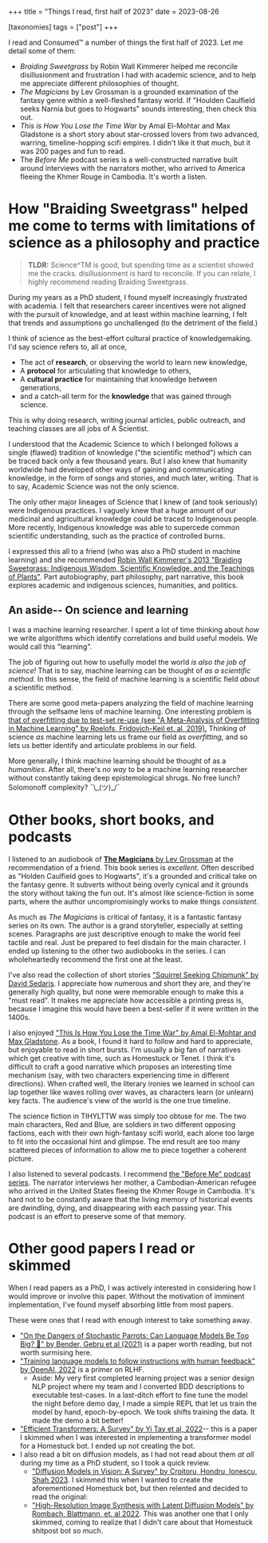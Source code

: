 +++
title = "Things I read, first half of 2023"
date = 2023-08-26

[taxonomies]
tags = ["post"]
+++


I read and Consumed™️ a number of things the first half of 2023. Let me detail some of them:

- *Braiding Sweetgrass* by Robin Wall Kimmerer helped me reconcile disillusionment and frustration I had with academic science, and to help me appreciate different philosophies of thought.
- *The Magicians* by Lev Grossman is a grounded examination of the fantasy genre within a well-fleshed fantasy world. If "Houlden Caulfield seeks Narnia but goes to Hogwarts" sounds interesting, then check this out.
- *This is How You Lose the Time War* by Amal El-Mohtar and Max Gladstone is a short story about star-crossed lovers from two advanced, warring, timeline-hopping scifi empires. I didn't like it that much, but it was 200 pages and fun to read.
- The *Before Me* podcast series is a well-constructed narrative built around interviews with the narrators mother, who arrived to America fleeing the Khmer Rouge in Cambodia. It's worth a listen.

<!-- more -->


# How "Braiding Sweetgrass" helped me come to terms with limitations of science as a philosophy and practice

> **TLDR:** Science^TM is good, but spending time as a scientist showed me the cracks.  disillusionment is hard to reconcile. If you can relate, I highly recommend reading Braiding Sweetgrass.

During my years as a PhD student, I found myself increasingly frustrated with academia. I felt that researchers career incentives were not aligned with the pursuit of knowledge, and at least within machine learning, I felt that trends and assumptions go unchallenged (to the detriment of the field.)

I think of science as the best-effort cultural practice of knowledgemaking. I'd say science refers to, all at once,

 - The act of **research**, or observing the world to learn new knowledge,
 - A **protocol** for articulating that knowledge to others,
 - A **cultural practice** for maintaining that knowledge between generations,
 - and a catch-all term for the **knowledge** that was gained through science.

This is why doing research, writing journal articles, public outreach, and teaching classes are all jobs of A Scientist.

I understood that the Academic Science to which I belonged follows a single (flawed) tradition of knowledge ("the scientific method") which can be traced back only a few thousand years. But I also knew that humanity worldwide had developed other ways of gaining and communicating knowledge, in the form of songs and stories, and much later, writing. That is to say, Academic Science was not the only science.

The only other major lineages of Science that I knew of (and took seriously) were Indigenous practices. I vaguely knew that a huge amount of our medicinal and agricultural knowledge could be traced to Indigenous people. More recently, Indigenous knowledge was able to supercede common scientific understanding, such as the practice of controlled burns. 

I expressed this all to a friend (who was also a PhD student in machine learning) and she recommended [Robin Wall Kimmerer's 2013 "Braiding Sweetgrass: Indigenous Wisdom, Scientific Knowledge, and the Teachings of Plants"](https://en.wikipedia.org/wiki/Braiding_Sweetgrass). Part autobiography, part philosophy, part narrative, this book explores academic and indigenous sciences, humanities, and politics.

## An aside-- On science and learning

I was a machine learning researcher. I spent a lot of time thinking about *how* we write algorithms which identify correlations and build useful models. We would call this "learning".

The job of figuring out how to usefully model the world *is also the job of science!* That is to say, machine learning can be thought of *as a scientific method.* In this sense, the field of machine learning is a scientific field *about* a scientific method. 

There are some good meta-papers analyzing the field of machine learning through the selfsame lens of machine learning. One interesting problem is [that of overfitting due to test-set re-use (see "A Meta-Analysis of Overfitting in Machine Learning" by Roelofs, Fridovich-Keil et. al, 2019).](https://proceedings.neurips.cc/paper/2019/file/ee39e503b6bedf0c98c388b7e8589aca-Paper.pdf) Thinking of science *as* machine learning lets us frame our field as *overfitting*, and so lets us better identify and articulate problems in our field.

More generally, I think machine learning should be thought of as a *humanities*. After all, there's *no way* to be a machine learning researcher without constantly taking deep epistemological shrugs. No free lunch? Solomonoff complexity? ¯\\\_(ツ)\_/¯ 


# Other books, short books, and podcasts

I listened to an audiobook of [**The Magicians** by Lev Grossman](https://en.wikipedia.org/wiki/The_Magicians_(Grossman_novel)) at the recommendation of a friend. This book series is *excellent*. Often described as "Holden Caulfield goes to Hogwarts", it's a grounded and critical take on the fantasy genre. It subverts without being overly cynical and it grounds the story without taking the fun out. It's almost like science-fiction in some parts, where the author uncompromisingly works to make things *consistent*.

As much as *The Magicians* is critical of fantasy, it is a fantastic fantasy series on its own. The author is a grand storyteller, especially at setting scenes. Paragraphs are just descriptive enough to make the world feel tactile and real. Just be prepared to feel disdain for the main character. I ended up listening to the other two audiobooks in the series. I can wholeheartedly recommend the first one at the least.

I've also read the collection of short stories ["Squirrel Seeking Chipmunk" by David Sedaris](https://en.wikipedia.org/wiki/Squirrel_Seeks_Chipmunk). I appreciate how numerous and short they are, and they're generally high quality, but none were memorable enough to make this a "must read". It makes me appreciate how accessible a printing press is, because I imagine this would have been a best-seller if it were written in the 1400s.

I also enjoyed  ["This Is How You Lose the Time War" by Amal El-Mohtar and Max Gladstone](https://en.wikipedia.org/wiki/This_Is_How_You_Lose_the_Time_War). As a book, I found it hard to follow and hard to appreciate, but enjoyable to read in short bursts. I'm usually a big fan of narratives which get creative with time, such as Homestuck or Tenet. I think it's difficult to craft a good narrative which proposes an interesting time mechanism (say, with two characters experiencing time in different directions). When crafted well, the literary ironies we learned in school can lap together like waves rolling over waves, as characters learn (or unlearn) key facts. The audience's view of the world is the one true timeline.

The science fiction in TIHYLTTW was simply too obtuse for me. The two main characters, Red and Blue, are soldiers in two different opposing factions, each with their own high-fantasy scifi world, each alone too large to fit into the occasional hint and glimpse. The end result are too many scattered pieces of information to allow me to piece together a coherent picture.

I also listened to several podcasts. I recommend [the "Before Me" podcast series](https://www.beforemepodcast.com/episodes). The narrator interviews her mother, a Cambodian-American refugee who arrived in the United States fleeing the Khmer Rouge in Cambodia. It's hard not to be constantly aware that the living memory of historical events are dwindling, dying, and disappearing with each passing year. This podcast is an effort to preserve some of that memory.


# Other good papers I read or skimmed

When I read papers as a PhD, I was actively interested in considering how I would improve or involve this paper. Without the motivation of imminent implementation, I've found myself absorbing little from most papers.

These were ones that I read with enough interest to take something away.

- ["On the Dangers of Stochastic Parrots: Can Language Models Be Too Big? 🦜" by Bender, Gebru et al (2021)](
https://dl.acm.org/doi/pdf/10.1145/3442188.3445922) is a paper worth reading, but not worth surmising here.
- ["Training language models to follow instructions with human feedback" by OpenAI, 2022](https://proceedings.neurips.cc/paper_files/paper/2022/file/b1efde53be364a73914f58805a001731-Paper-Conference.pdf) is a primer on RLHF.
    - Aside: My very first completed learning project was a senior design NLP project where my team and I converted BDD descriptions to executable test-cases. In a last-ditch effort to fine tune the model the night before demo day, I made a simple REPL that let us train the model by hand, epoch-by-epoch. We took shifts training the data. It made the demo a bit better!
- ["Efficient Transformers: A Survey" by Yi Tay et al, 2022](https://dl.acm.org/doi/pdf/10.1145/3530811)-- this is a paper I skimmed when I was interested in implementing a transformer model for a Homestuck bot. I ended up not creating the bot.
- I also read a bit on diffusion models, as I had not read about them *at all* during my time as a PhD student, so I took a quick review.
    - ["Diffusion Models in Vision: A Survey" by Croitoru, Hondru, Ionescu, Shah 2023](https://arxiv.org/pdf/2209.04747.pdf). I skimmed this when I wanted to create the aforementioned Homestuck bot, but then relented and decided to read the original:
    - ["High-Resolution Image Synthesis with Latent Diffusion Models" by Rombach, Blattmann, et. al 2022](https://openaccess.thecvf.com/content/CVPR2022/papers/Rombach_High-Resolution_Image_Synthesis_With_Latent_Diffusion_Models_CVPR_2022_paper.pdf). This was another one that I only skimmed, coming to realize that I didn't care about that Homestuck shitpost bot so much.
